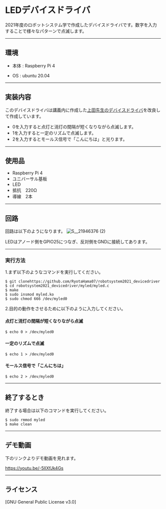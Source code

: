 # LEDデバイスドライバ

2021年度のロボットシステム学で作成したデバイスドライバです。数字を入力することで様々なパターンで点滅します。


___


## 環境

- 本体 : Raspberry Pi 4 

- OS  :  ubuntu 20.04 

___

## 実装内容

このデバイスドライバは講義内に作成した[上田先生のデバイスドライバ](https://github.com/ryuichiueda/robosys_device_drivers/blob/master/myled.c)を改良して作成しています。
- 0を入力すると点灯と消灯の間隔が短くなりながら点滅します。
- 1を入力すると一定のリズムで点滅します。
- 2を入力するとモールス信号で「こんにちは」と光ります。

___

## 使用品

- Raspberry Pi 4  
- ユニバーサル基板
- LED     
- 抵抗　220Ω  
- 導線　2本

___

## 回路

回路は以下のようになります。
![S__21946376 (2)](https://user-images.githubusercontent.com/92443822/145701894-01ea27e6-c837-4c5b-ad10-416956416156.jpg)

LEDはアノード側をGPIO25につなぎ、反対側をGNDに接続してあります。

___

### 実行方法
1.まず以下のようなコマンドを実行してください。

```
$ git clonehttps://github.com/RyotaHama07/robotsystem2021_devicedriver 
$ cd robotsystem2021_devicedriver/myled/myled.c
$ make  
$ sudo insmod myled.ko  
$ sudo chmod 666 /dev/myled0  
```
2.目的の動作をさせるために以下のように入力してください。
#### 点灯と消灯の間隔が短くなりながら点滅

```
$ echo 0 > /dev/myled0
```

#### 一定のリズムで点滅

```
$ echo 1 > /dev/myled0
```

#### モールス信号で「こんにちは」

```
$ echo 2 > /dev/myled0
```
___

## 終了するとき
終了する場合は以下のコマンドを実行してください。

```
$ sudo rmmod myled
$ make clean
```
___

## デモ動画

下のリンクよりデモ動画を見れます。

https://youtu.be/-5IIXfJk4Gs
___

## ライセンス

[GNU General Public License v3.0]



